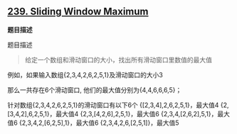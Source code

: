 
[239. Sliding Window Maximum](https://leetcode.com/problems/sliding-window-maximum/)
-------

**题目描述**

题目描述

>给定一个数组和滑动窗口的大小，找出所有滑动窗口里数值的最大值


例如，如果输入数组{2,3,4,2,6,2,5,1}及滑动窗口的大小3

那么一共存在6个滑动窗口, 他们的最大值分别为{4,4,6,6,6,5}；

针对数组{2,3,4,2,6,2,5,1}的滑动窗口有以下6个
{[2,3,4],2,6,2,5,1}，最大值4
{2,[3,4,2],6,2,5,1}，最大值4
{2,3,[4,2,6],2,5,1}，最大值6
{2,3,4,[2,6,2],5,1}，最大值6
{2,3,4,2,[6,2,5],1}，最大值6
{2,3,4,2,6,[2,5,1]}，最大值5

